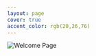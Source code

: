 ```yaml
---
layout: page
cover: true
accent_color: rgb(20,26,76)
---
```


![Welcome Page](assets/img/Welcome_Page.svg)

